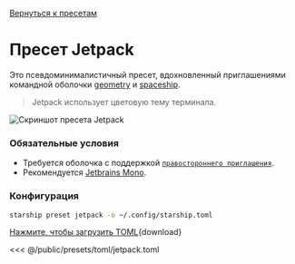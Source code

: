 [Вернуться к пресетам](./#jetpack)

# Пресет Jetpack

Это псевдоминималистичный пресет, вдохновленный приглашениями командной оболочки [geometry](https://github.com/geometry-zsh/geometry) и [spaceship](https://github.com/spaceship-prompt/spaceship-prompt).

> Jetpack использует цветовую тему терминала.

![Скриншот пресета Jetpack](/presets/img/jetpack.png)

### Обязательные условия

- Требуется оболочка с поддержкой [`правостороннего приглашения`](https://starship.rs/advanced-config/#enable-right-prompt).
- Рекомендуется [Jetbrains Mono](https://www.jetbrains.com/lp/mono/).

### Конфигурация

```sh
starship preset jetpack -o ~/.config/starship.toml
```

[Нажмите, чтобы загрузить TOML](/presets/toml/jetpack.toml){download}

<<< @/public/presets/toml/jetpack.toml
